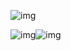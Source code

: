 ![img](https://mmbiz.qpic.cn/mmbiz_png/SlOqFKqEO4EPHaDNnS40WHcCAeibzdCEh3XzUf8F2olicJCMtLM3a5vsdXvrkzMylIZ7AZAwfib1nqxrIAKa9oxfg/640?wx_fmt=png)

![img](https://mmbiz.qpic.cn/mmbiz_png/SlOqFKqEO4EPHaDNnS40WHcCAeibzdCEhPLU0JvJdBqjFWc5u5uVDsibzeI6MD9aGE3WscyLTkvuHHibgIBNtfqWg/640?wx_fmt=png)![img](https://mmbiz.qpic.cn/mmbiz_png/SlOqFKqEO4EPHaDNnS40WHcCAeibzdCEhntoD95s4XtV7DZx5WHTkJfHnLwkNWwagiaQXQbAx4cV9J7QUFNSTUsQ/640?wx_fmt=png)

